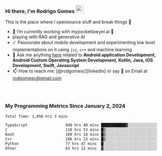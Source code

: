 
### Hi there, I'm Rodrigo Gomes <img src="https://media.giphy.com/media/hvRJCLFzcasrR4ia7z/giphy.gif" width="25px">
This is the place where I opensource stuff and break things 🤣
- 🔭 I’m currently working with mypocketlawyer.ai 💜
- playing with RAG and generative AI
- ☄️ Passionate about mobile development and experimenting low level implementations on it using `jsi`, `c++` and machine learning
- 💬 Ask me anything [here](https://github.com/rodgomesc/rodgomesc/issues) related to <b>Android application Development, Android Custom Operating System Development, Kotlin, Java, iOS Development, Swift, Javascript</b>
- 📫 How to reach me: [@rodgomesc][linkedin] or say 👋 on Email at [rodgomesc@gmail.com](mailto:rodgomesc@gmail.com)


<br/>

<!-- 
<picture>
  <img src="/github-metrics.svg" alt="Metrics">
</picture>
-->

</br>

### My Programming Metrics Since January 2, 2024 


<!--START_SECTION:waka-->

```txt
Total Time: 1,950 hrs 3 mins

TypeScript                 949 hrs 40 mins ███████████▓░░░░░░░░░░░░░   47.17 %
C                          118 hrs 53 mins █▒░░░░░░░░░░░░░░░░░░░░░░░   05.91 %
Bash                       109 hrs 18 mins █▒░░░░░░░░░░░░░░░░░░░░░░░   05.43 %
C++                        106 hrs 23 mins █▒░░░░░░░░░░░░░░░░░░░░░░░   05.28 %
Python                     77 hrs 47 mins  █░░░░░░░░░░░░░░░░░░░░░░░░   03.86 %
Other                      63 hrs 12 mins  ▓░░░░░░░░░░░░░░░░░░░░░░░░   03.14 %
```

<!--END_SECTION:waka-->
